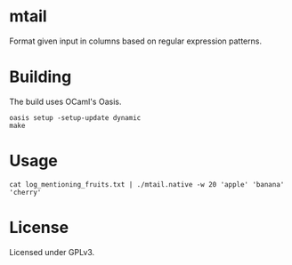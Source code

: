 mtail
=====

Format given input in columns based on regular expression patterns.

Building
========

The build uses OCaml's Oasis.

```
oasis setup -setup-update dynamic
make
```

Usage
=====

```
cat log_mentioning_fruits.txt | ./mtail.native -w 20 'apple' 'banana' 'cherry'
```

License
=======

Licensed under GPLv3.
